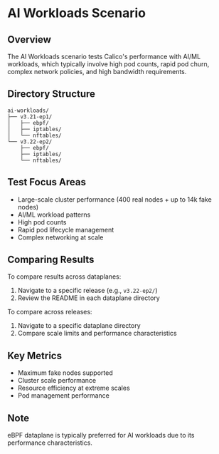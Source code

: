 # AI Workloads Scenario

## Overview

The AI Workloads scenario tests Calico's performance with AI/ML workloads, which typically involve high pod counts, rapid pod churn, complex network policies, and high bandwidth requirements.

## Directory Structure

```
ai-workloads/
├── v3.21-ep1/
│   ├── ebpf/
│   ├── iptables/
│   └── nftables/
└── v3.22-ep2/
    ├── ebpf/
    ├── iptables/
    └── nftables/
```

## Test Focus Areas

- Large-scale cluster performance (400 real nodes + up to 14k fake nodes)
- AI/ML workload patterns
- High pod counts
- Rapid pod lifecycle management
- Complex networking at scale

## Comparing Results

To compare results across dataplanes:
1. Navigate to a specific release (e.g., `v3.22-ep2/`)
2. Review the README in each dataplane directory

To compare across releases:
1. Navigate to a specific dataplane directory
2. Compare scale limits and performance characteristics

## Key Metrics

- Maximum fake nodes supported
- Cluster scale performance
- Resource efficiency at extreme scales
- Pod management performance

## Note

eBPF dataplane is typically preferred for AI workloads due to its performance characteristics.

